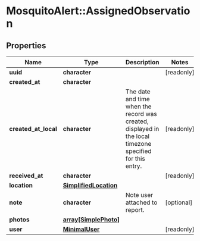 # MosquitoAlert::AssignedObservation


## Properties
Name | Type | Description | Notes
------------ | ------------- | ------------- | -------------
**uuid** | **character** |  | [readonly] 
**created_at** | **character** |  | 
**created_at_local** | **character** | The date and time when the record was created, displayed in the local timezone specified for this entry. | [readonly] 
**received_at** | **character** |  | [readonly] 
**location** | [**SimplifiedLocation**](SimplifiedLocation.md) |  | 
**note** | **character** | Note user attached to report. | [optional] 
**photos** | [**array[SimplePhoto]**](SimplePhoto.md) |  | 
**user** | [**MinimalUser**](MinimalUser.md) |  | [readonly] 


